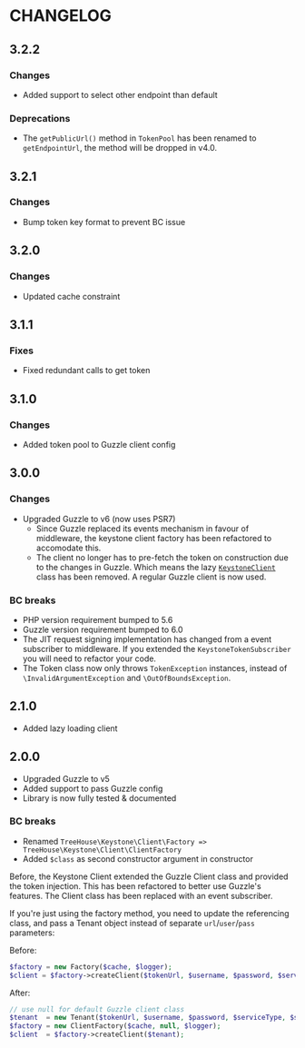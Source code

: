 CHANGELOG
=========

## 3.2.2

### Changes

* Added support to select other endpoint than default

### Deprecations

* The `getPublicUrl()` method in `TokenPool` has been renamed to `getEndpointUrl`,
  the method will be dropped in v4.0.  


## 3.2.1

### Changes

* Bump token key format to prevent BC issue


## 3.2.0

### Changes

* Updated cache constraint


## 3.1.1

### Fixes

* Fixed redundant calls to get token


## 3.1.0

### Changes

* Added token pool to Guzzle client config


## 3.0.0

### Changes

* Upgraded Guzzle to v6 (now uses PSR7)
  * Since Guzzle replaced its events mechanism in favour of middleware, the
    keystone client factory has been refactored to accomodate this.
  * The client no longer has to pre-fetch the token on construction due to the
    changes in Guzzle. Which means the lazy [`KeystoneClient`](/src/TreeHouse/Keystone/Client/KeystoneClient.php)
    class has been removed. A regular Guzzle client is now used.

### BC breaks

* PHP version requirement bumped to 5.6
* Guzzle version requirement bumped to 6.0
* The JIT request signing implementation has changed from a event subscriber to
  middleware. If you extended the `KeystoneTokenSubscriber` you will need to
  refactor your code.
* The Token class now only throws `TokenException` instances, instead of
  `\InvalidArgumentException` and `\OutOfBoundsException`.

## 2.1.0

* Added lazy loading client

## 2.0.0

* Upgraded Guzzle to v5
* Added support to pass Guzzle config
* Library is now fully tested & documented

### BC breaks

* Renamed `TreeHouse\Keystone\Client\Factory => TreeHouse\Keystone\Client\ClientFactory`
* Added `$class` as second constructor argument in constructor

Before, the Keystone Client extended the Guzzle Client class and provided the
token injection. This has been refactored to better use Guzzle's features. The
Client class has been replaced with an event subscriber.

If you're just using the factory method, you need to update the referencing
class, and pass a Tenant object instead of separate `url`/`user`/`pass`
parameters:

Before:

```php
$factory = new Factory($cache, $logger);
$client = $factory->createClient($tokenUrl, $username, $password, $serviceType, $serviceName);
```

After:

```php
// use null for default Guzzle client class
$tenant  = new Tenant($tokenUrl, $username, $password, $serviceType, $serviceName);
$factory = new ClientFactory($cache, null, $logger);
$client  = $factory->createClient($tenant);
```
